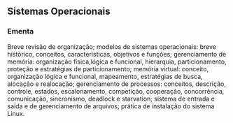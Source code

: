 ## Sistemas Operacionais

### Ementa

Breve revisão de organização; modelos de sistemas operacionais: breve histórico, conceitos, características, objetivos e funções; gerenciamento de memória: organização física,lógica e funcional, hierarquia, particionamento, proteção e estratégias de particionamento; memória virtual: conceito, organização lógica e funcional, mapeamento, estratégias de busca, alocação e realocação; gerenciamento de processos: conceitos, descrição, controle, estados, escalonamento, competição, cooperação, concorrência, comunicação, sincronismo, deadlock e starvation; sistema de entrada e saída e de gerenciamento de arquivos; prática de instalação do sistema Linux.
